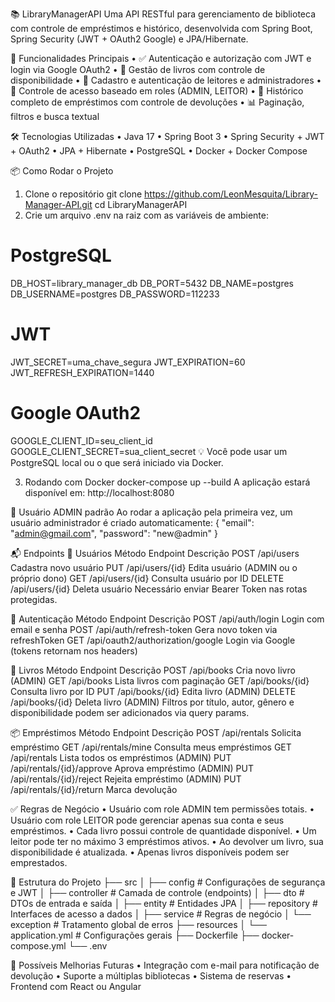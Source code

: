 📚 LibraryManagerAPI
Uma API RESTful para gerenciamento de biblioteca com controle de empréstimos e histórico, desenvolvida com Spring Boot, Spring Security (JWT + OAuth2 Google) e JPA/Hibernate.

🚀 Funcionalidades Principais
• ✅ Autenticação e autorização com JWT e login via Google OAuth2
• 📖 Gestão de livros com controle de disponibilidade
• 👤 Cadastro e autenticação de leitores e administradores
• 🔐 Controle de acesso baseado em roles (ADMIN, LEITOR)
• 🔄 Histórico completo de empréstimos com controle de devoluções
• 📊 Paginação, filtros e busca textual

🛠️ Tecnologias Utilizadas
• Java 17
• Spring Boot 3
• Spring Security + JWT + OAuth2
• JPA + Hibernate
• PostgreSQL
• Docker + Docker Compose

📦 Como Rodar o Projeto
1. Clone o repositório
   git clone https://github.com/LeonMesquita/Library-Manager-API.git
   cd LibraryManagerAPI
2. Crie um arquivo .env na raiz com as variáveis de ambiente:
# PostgreSQL
DB_HOST=library_manager_db
DB_PORT=5432
DB_NAME=postgres
DB_USERNAME=postgres
DB_PASSWORD=112233

# JWT
JWT_SECRET=uma_chave_segura
JWT_EXPIRATION=60
JWT_REFRESH_EXPIRATION=1440

# Google OAuth2
GOOGLE_CLIENT_ID=seu_client_id
GOOGLE_CLIENT_SECRET=sua_client_secret
💡 Você pode usar um PostgreSQL local ou o que será iniciado via Docker.

3. Rodando com Docker
   docker-compose up --build
   A aplicação estará disponível em: http://localhost:8080

🔐 Usuário ADMIN padrão
Ao rodar a aplicação pela primeira vez, um usuário administrador é criado automaticamente:
{
"email": "admin@gmail.com",
"password": "new@admin"
}

📬 Endpoints
🧑 Usuários
Método
Endpoint
Descrição
POST
/api/users
Cadastra novo usuário
PUT
/api/users/{id}
Edita usuário (ADMIN ou o próprio dono)
GET
/api/users/{id}
Consulta usuário por ID
DELETE
/api/users/{id}
Deleta usuário
Necessário enviar Bearer Token nas rotas protegidas.

🔑 Autenticação
Método
Endpoint
Descrição
POST
/api/auth/login
Login com email e senha
POST
/api/auth/refresh-token
Gera novo token via refreshToken
GET
/api/oauth2/authorization/google
Login via Google (tokens retornam nos headers)

📖 Livros
Método
Endpoint
Descrição
POST
/api/books
Cria novo livro (ADMIN)
GET
/api/books
Lista livros com paginação
GET
/api/books/{id}
Consulta livro por ID
PUT
/api/books/{id}
Edita livro (ADMIN)
DELETE
/api/books/{id}
Deleta livro (ADMIN)
Filtros por título, autor, gênero e disponibilidade podem ser adicionados via query params.

📦 Empréstimos
Método
Endpoint
Descrição
POST
/api/rentals
Solicita empréstimo
GET
/api/rentals/mine
Consulta meus empréstimos
GET
/api/rentals
Lista todos os empréstimos (ADMIN)
PUT
/api/rentals/{id}/approve
Aprova empréstimo (ADMIN)
PUT
/api/rentals/{id}/reject
Rejeita empréstimo (ADMIN)
PUT
/api/rentals/{id}/return
Marca devolução

✅ Regras de Negócio
• Usuário com role ADMIN tem permissões totais.
• Usuário com role LEITOR pode gerenciar apenas sua conta e seus empréstimos.
• Cada livro possui controle de quantidade disponível.
• Um leitor pode ter no máximo 3 empréstimos ativos.
• Ao devolver um livro, sua disponibilidade é atualizada.
• Apenas livros disponíveis podem ser emprestados.

📂 Estrutura do Projeto
├── src
│   ├── config           # Configurações de segurança e JWT
│   ├── controller       # Camada de controle (endpoints)
│   ├── dto              # DTOs de entrada e saída
│   ├── entity           # Entidades JPA
│   ├── repository       # Interfaces de acesso a dados
│   ├── service          # Regras de negócio
│   └── exception        # Tratamento global de erros
├── resources
│   └── application.yml  # Configurações gerais
├── Dockerfile
├── docker-compose.yml
└── .env


📌 Possíveis Melhorias Futuras
• Integração com e-mail para notificação de devolução
• Suporte a múltiplas bibliotecas
• Sistema de reservas
• Frontend com React ou Angular

